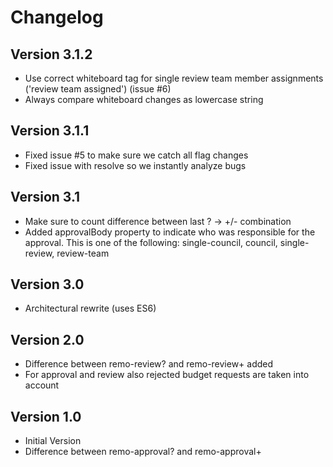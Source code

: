 Changelog
====

Version 3.1.2
-----
* Use correct whiteboard tag for single review team member assignments ('review team assigned') (issue #6)
* Always compare whiteboard changes as lowercase string

Version 3.1.1
-----
* Fixed issue #5 to make sure we catch all flag changes
* Fixed issue with resolve so we instantly analyze bugs

Version 3.1
-----
* Make sure to count difference between last ? -> +/- combination
* Added approvalBody property to indicate who was responsible for the approval. This is one of the following: single-council, council, single-review, review-team

Version 3.0
-----
* Architectural rewrite (uses ES6)

Version 2.0
-----
* Difference between remo-review? and remo-review+ added
* For approval and review also rejected budget requests are taken into account

Version 1.0
----
* Initial Version
* Difference between remo-approval? and remo-approval+
